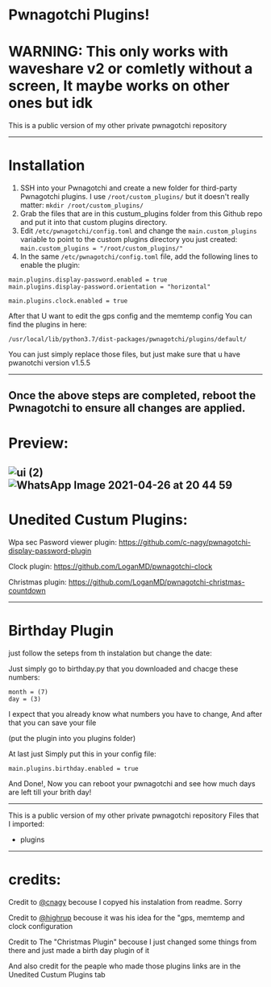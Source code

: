 # Pwnagotchi Plugins!
# WARNING: This only works with waveshare v2 or comletly without a screen, It maybe works on other ones but idk

This is a public version of my other private pwnagotchi repository

---------------
# Installation

1. SSH into your Pwnagotchi and create a new folder for third-party Pwnagotchi plugins. I use `/root/custom_plugins/` but it doesn't really matter: `mkdir /root/custom_plugins/`
1. Grab the  files that are in this custum_plugins folder from this Github repo and put it into that custom plugins directory.
1. Edit `/etc/pwnagotchi/config.toml` and change the `main.custom_plugins` variable to point to the custom plugins directory you just created: `main.custom_plugins = "/root/custom_plugins/"`
1. In the same `/etc/pwnagotchi/config.toml` file, add the following lines to enable the plugin:
```
main.plugins.display-password.enabled = true
main.plugins.display-password.orientation = "horizontal"

main.plugins.clock.enabled = true
```
After that U want to edit the gps config and the memtemp config
You can find the plugins in here:
```
/usr/local/lib/python3.7/dist-packages/pwnagotchi/plugins/default/
```
You can just simply replace those files, but just make sure that u have pwanotchi version v1.5.5

---------------
Once the above steps are completed, reboot the Pwnagotchi to ensure all changes are applied.
----------------
# Preview:

![ui (2)](https://user-images.githubusercontent.com/79835819/116112465-dfdd9980-a6b7-11eb-8473-7721cea3ee9a.png)
![WhatsApp Image 2021-04-26 at 20 44 59](https://user-images.githubusercontent.com/79835819/116134662-7322c900-a6d0-11eb-9b27-3e66207a03b0.jpeg)
----------------
# Unedited Custum Plugins:

Wpa sec Pasword viewer plugin: https://github.com/c-nagy/pwnagotchi-display-password-plugin

Clock plugin: https://github.com/LoganMD/pwnagotchi-clock

Christmas plugin: https://github.com/LoganMD/pwnagotchi-christmas-countdown

----------------
# Birthday Plugin

just follow the seteps from th instalation but change the date:

Just simply go to birthday.py that you downloaded and chacge these numbers:
```
month = (7)
day = (3)
```
I expect that you already know what numbers you have to change, And after that you can save your file

(put the plugin into you plugins folder)

At last just Simply put this in your config file:
```
main.plugins.birthday.enabled = true
```
And Done!, Now you can reboot your pwnagotchi and see how much days are left till your brith day!

----------------
This is a public version of my other private pwnagotchi repository
Files that I imported:
* plugins
----------------
# credits:
Credit to [@cnagy](https://github.com/c-nagy) becouse I copyed his instalation from readme. Sorry

Credit to [@highrup](https://www.reddit.com/user/highrup/) becouse it was his idea for the "gps, memtemp and clock configuration

Credit to The "Christmas Plugin" becouse I just changed some things from there and just made a birth day plugin of it

And also credit for the peaple who made those plugins links are in the Unedited Custum Plugins tab
